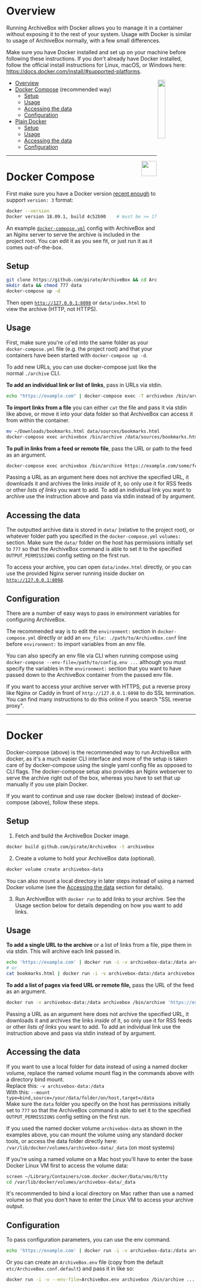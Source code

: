# Overview

Running ArchiveBox with Docker allows you to manage it in a container without exposing it to the rest of your system.  Usage with Docker is similar to usage of ArchiveBox normally, with a few small differences.

Make sure you have Docker installed and set up on your machine before following these instructions.  If you don't already have Docker installed, follow the official install instructions for Linux, macOS, or Windows here: https://docs.docker.com/install/#supported-platforms.

<img src="https://camo.githubusercontent.com/fa6d5c12609ed8a3ba1163b96f9e9979b8f59b0d/687474703a2f2f7765732e696f2f566663732f636f6e74656e74" width="20%" align="right"> 

- [Overview](#)
- [Docker Compose](#docker-compose) (recommended way)
  + [Setup](#setup)
  + [Usage](#usage)
  + [Accessing the data](#accessing-the-data)
  + [Configuration](#configuration)
- [Plain Docker](#docker)
  + [Setup](#setup-1)
  + [Usage](#usage-1)
  + [Accessing the data](#accessing-the-data-1)
  + [Configuration](#configuration-1)

---

<img src="https://i.imgur.com/knwOtky.png" height="40px" align="right">

# Docker Compose 

First make sure you have a Docker version [recent enough](https://docs.docker.com/compose/compose-file/) to support `version: 3` format:
```bash
docker --version
Docker version 18.09.1, build 4c52b90    # must be >= 17.04.0
```

An example [`docker-compose.yml`](https://github.com/pirate/ArchiveBox/blob/master/docker-compose.yml) config with ArchiveBox and an Nginx server to serve the archive is included in the project root.  You can edit it as you see fit, or just run it as it comes out-of-the-box.

## Setup

```bash
git clone https://github.com/pirate/ArchiveBox && cd ArchiveBox
mkdir data && chmod 777 data
docker-compose up -d
```

Then open [`http://127.0.0.1:8098`](http://127.0.0.1:8098) or `data/index.html` to view the archive (HTTP, not HTTPS).

## Usage

First, make sure you're `cd`'ed into the same folder as your `docker-compose.yml` file (e.g. the project root) and that your containers have been started with `docker-compose up -d`.

To add new URLs, you can use docker-compose just like the normal `./archive` CLI.

**To add an individual link or list of links**, pass in URLs via stdin.
```bash
echo "https://example.com" | docker-compose exec -T archivebox /bin/archive
```

**To import links from a file** you can either `cat` the file and pass it via stdin like above, or move it into your data folder so that ArchiveBox can access it from within the container.
```bash
mv ~/Downloads/bookmarks.html data/sources/bookmarks.html
docker-compose exec archivebox /bin/archive /data/sources/bookmarks.html
```

**To pull in links from a feed or remote file**, pass the URL or path to the feed as an argument.
```bash
docker-compose exec archivebox /bin/archive https://example.com/some/feed.rss
```
Passing a URL as an argument here does not archive the specified URL, it downloads it and archives the links *inside* of it, so only use it for RSS feeds or other *lists of links* you want to add.  To add an individual link you want to archive use the instruction above and pass via stdin instead of by argument.

## Accessing the data

The outputted archive data is stored in `data/` (relative to the project root), or whatever folder path you specified in the `docker-compose.yml` `volumes:` section.  Make sure the `data/` folder on the host has permissions initially  set to `777` so that the ArchiveBox command is able to set it to the specified `OUTPUT_PERMISSIONS` config setting on the first run.

To access your archive, you can open `data/index.html` directly, or you can use the provided Nginx server running inside docker on [`http://127.0.0.1:8098`](http://127.0.0.1:8098).

## Configuration

There are a number of easy ways to pass in environment variables for configuring ArchiveBox.

The recommended way is to edit the `environment:` section in `docker-compose.yml` directly or add an `env_file: ./path/to/ArchiveBox.conf` line before `environment:` to import variables from an env file.

You can also specify an env file via CLI when running compose using `docker-compose --env-file=/path/to/config.env ...` although you must specify the variables in the `environment:` section that you want to have passed down to the ArchiveBox container from the passed env file.

If you want to access your archive server with HTTPS, put a reverse proxy like Nginx or Caddy in front of `http://127.0.0.1:8098` to do SSL termination.  You can find many instructions to do this online if you search "SSL reverse proxy".

---

# Docker

Docker-compose (above) is the recommended way to run ArchiveBox with docker, as it's a much easier CLI interface and more of the setup is taken care of by docker-compose using the single yaml config file as opposed to CLI flags.  The docker-compose setup also provides an Nginx webserver to serve the archive right out of the box, whereas you have to set that up manually if you use plain Docker.

If you want to continue and use raw docker (below) instead of docker-compose (above), follow these steps.

## Setup

1. Fetch and build the ArchiveBox Docker image.
```bash
docker build github.com/pirate/ArchiveBox -t archivebox
```

2. Create a volume to hold your ArchiveBox data (optional).
```bash
docker volume create archivebox-data
```
You can also mount a local directory in later steps instead of using a named Docker volume (see the [Accessing the data](#accessing-the-data-1) section for details).

3. Run ArchiveBox with `docker run` to add links to your archive.  See the Usage section below for details depending on how you want to add links.

## Usage

**To add a single URL to the archive** or a list of links from a file, pipe them in via stdin.  This will archive each link passed in.
```bash
echo 'https://example.com' | docker run -i -v archivebox-data:/data archivebox /bin/archive
# or
cat bookmarks.html | docker run -i -v archivebox-data:/data archivebox /bin/archive
```

**To add a list of pages via feed URL or remote file,** pass the URL of the feed as an argument.
```bash
docker run -v archivebox-data:/data archivebox /bin/archive 'https://example.com/some/rss/feed.xml'
```
Passing a URL as an argument here does not archive the specified URL, it downloads it and archives the links *inside* of it, so only use it for RSS feeds or other *lists of links* you want to add.  To add an individual link use the instruction above and pass via stdin instead of by argument.

## Accessing the data

If you want to use a local folder for data instead of using a named docker volume, replace the named volume mount flag in the commands above with a directory bind mount.  
Replace this: `-v archivebox-data:/data`  
With this: `--mount type=bind,source=/your/data/folder/on/host,target=/data`  
Make sure the `data` folder you specify on the host has permissions initially  set to `777` so that the ArchiveBox command is able to set it to the specified `OUTPUT_PERMISSIONS` config setting on the first run.

If you used the named docker volume `archivebox-data` as shown in the examples above, you can mount the volume using any standard docker tools, or access the data folder directly here:  
`/var/lib/docker/volumes/archivebox-data/_data` (on most systems)

If you're using a named volume on a Mac host you'll have to enter the base Docker Linux VM first to access the volume data:
```bash
screen ~/Library/Containers/com.docker.docker/Data/vms/0/tty
cd /var/lib/docker/volumes/archivebox-data/_data
```
It's recommended to bind a local directory on Mac rather than use a named volume so that you don't have to enter the Linux VM to access your archive output.

## Configuration
To pass configuration parameters, you can use the env command.
```bash
echo 'https://example.com' | docker run -i -v archivebox-data:/data archivebox env FETCH_SCREENSHOT=False /bin/archive
```

Or you can create an `ArchiveBox.env` file (copy from the default `etc/ArchiveBox.conf.default`) and pass it in like so:
```bash
docker run -i -v --env-file=ArchiveBox.env archivebox /bin/archive ...
```